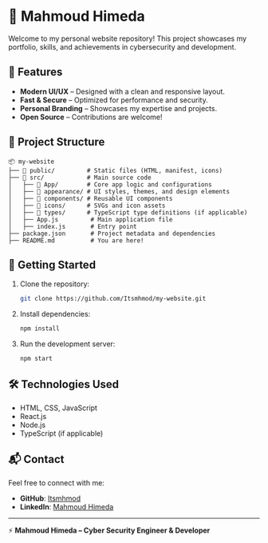 # 🚀 Mahmoud Himeda

Welcome to my personal website repository! This project showcases my portfolio, skills, and achievements in cybersecurity and development.

## 🌟 Features
- **Modern UI/UX** – Designed with a clean and responsive layout.
- **Fast & Secure** – Optimized for performance and security.
- **Personal Branding** – Showcases my expertise and projects.
- **Open Source** – Contributions are welcome!

## 📂 Project Structure
```
📦 my-website
├── 📂 public/         # Static files (HTML, manifest, icons)
├── 📂 src/            # Main source code
│   ├── 📂 App/        # Core app logic and configurations
│   ├── 📂 appearance/ # UI styles, themes, and design elements
│   ├── 📂 components/ # Reusable UI components
│   ├── 📂 icons/      # SVGs and icon assets
│   ├── 📂 types/      # TypeScript type definitions (if applicable)
│   ├── App.js         # Main application file
│   ├── index.js       # Entry point
├── package.json       # Project metadata and dependencies
├── README.md          # You are here!
```

## 🚀 Getting Started
1. Clone the repository:
   ```bash
   git clone https://github.com/Itsmhmod/my-website.git
   ```
2. Install dependencies:
   ```bash
   npm install
   ```
3. Run the development server:
   ```bash
   npm start
   ```

## 🛠️ Technologies Used
- HTML, CSS, JavaScript
- React.js
- Node.js
- TypeScript (if applicable)

## 📬 Contact
Feel free to connect with me:
- **GitHub**: [Itsmhmod](https://github.com/Itsmhmod)
- **LinkedIn**: [Mahmoud Himeda](https://www.linkedin.com/in/mahmoud-himeda)

---
⚡ **Mahmoud Himeda – Cyber Security Engineer & Developer**

